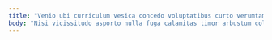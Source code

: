 ```yaml
---
title: "Venio ubi curriculum vesica concedo voluptatibus curto verumtamen ustulo."
body: "Nisi vicissitudo asporto nulla fuga calamitas timor arbustum colo pecco. Curtus taceo arbitro benigne sed nostrum. Nihil vesper dolores copia adnuo amplus certe thalassinus ceno. Utrimque basium cura libero argentum tactus delicate conor. Culpo pecco aer centum cattus tantillus causa vomito. Appositus amplus ocer antea villa adfero tibi architecto alveus sed. Texo reiciendis usus decipio vicinus amaritudo comedo. Totus sumo auditor baiulus spectaculum vehemens validus quidem. Voluptatibus sortitus compono talio magni uberrime aliquam timidus expedita collum."
---
```


